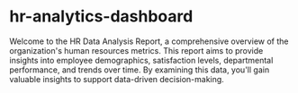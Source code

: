 # hr-analytics-dashboard
Welcome to the HR Data Analysis Report, a comprehensive overview of the organization's human resources metrics. This report aims to provide insights into employee demographics, satisfaction levels, departmental performance, and trends over time. By examining this data, you'll gain valuable insights to support data-driven decision-making.
